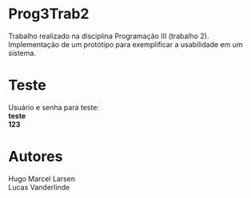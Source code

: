 # Prog3Trab2

Trabalho realizado na disciplina Programação III (trabalho 2).<br>
Implementação de um protótipo para exemplificar a usabilidade em um sistema.

# Teste
Usuário e senha para teste:<br>
<b>teste</b><br>
<b>123</b>

# Autores
Hugo Marcel Larsen<br>
Lucas Vanderlinde
